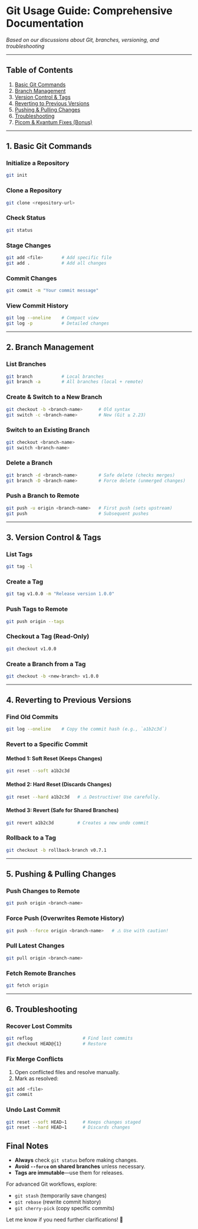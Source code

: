 # **Git Usage Guide: Comprehensive Documentation**  
*Based on our discussions about Git, branches, versioning, and troubleshooting*  

---

## **Table of Contents**  
1. [Basic Git Commands](#1-basic-git-commands)  
2. [Branch Management](#2-branch-management)  
3. [Version Control & Tags](#3-version-control--tags)  
4. [Reverting to Previous Versions](#4-reverting-to-previous-versions)  
5. [Pushing & Pulling Changes](#5-pushing--pulling-changes)  
6. [Troubleshooting](#6-troubleshooting)  
7. [Picom & Kvantum Fixes (Bonus)](#7-picom--kvantum-fixes-bonus)  

---

## **1. Basic Git Commands**  
### **Initialize a Repository**  
```sh
git init
```
### **Clone a Repository**  
```sh
git clone <repository-url>
```
### **Check Status**  
```sh
git status
```
### **Stage Changes**  
```sh
git add <file>       # Add specific file
git add .            # Add all changes
```
### **Commit Changes**  
```sh
git commit -m "Your commit message"
```
### **View Commit History**  
```sh
git log --oneline    # Compact view
git log -p           # Detailed changes
```

---

## **2. Branch Management**  
### **List Branches**  
```sh
git branch           # Local branches
git branch -a        # All branches (local + remote)
```
### **Create & Switch to a New Branch**  
```sh
git checkout -b <branch-name>      # Old syntax
git switch -c <branch-name>        # New (Git ≥ 2.23)
```
### **Switch to an Existing Branch**  
```sh
git checkout <branch-name>
git switch <branch-name>
```
### **Delete a Branch**  
```sh
git branch -d <branch-name>        # Safe delete (checks merges)
git branch -D <branch-name>        # Force delete (unmerged changes)
```
### **Push a Branch to Remote**  
```sh
git push -u origin <branch-name>   # First push (sets upstream)
git push                           # Subsequent pushes
```

---

## **3. Version Control & Tags**  
### **List Tags**  
```sh
git tag -l
```
### **Create a Tag**  
```sh
git tag v1.0.0 -m "Release version 1.0.0"
```
### **Push Tags to Remote**  
```sh
git push origin --tags
```
### **Checkout a Tag (Read-Only)**  
```sh
git checkout v1.0.0
```
### **Create a Branch from a Tag**  
```sh
git checkout -b <new-branch> v1.0.0
```

---

## **4. Reverting to Previous Versions**  
### **Find Old Commits**  
```sh
git log --oneline    # Copy the commit hash (e.g., `a1b2c3d`)
```
### **Revert to a Specific Commit**  
#### **Method 1: Soft Reset (Keeps Changes)**  
```sh
git reset --soft a1b2c3d
```
#### **Method 2: Hard Reset (Discards Changes)**  
```sh
git reset --hard a1b2c3d   # ⚠️ Destructive! Use carefully.
```
#### **Method 3: Revert (Safe for Shared Branches)**  
```sh
git revert a1b2c3d         # Creates a new undo commit
```
### **Rollback to a Tag**  
```sh
git checkout -b rollback-branch v0.7.1
```

---

## **5. Pushing & Pulling Changes**  
### **Push Changes to Remote**  
```sh
git push origin <branch-name>
```
### **Force Push (Overwrites Remote History)**  
```sh
git push --force origin <branch-name>   # ⚠️ Use with caution!
```
### **Pull Latest Changes**  
```sh
git pull origin <branch-name>
```
### **Fetch Remote Branches**  
```sh
git fetch origin
```

---

## **6. Troubleshooting**  
### **Recover Lost Commits**  
```sh
git reflog                   # Find lost commits
git checkout HEAD@{1}        # Restore
```
### **Fix Merge Conflicts**  
1. Open conflicted files and resolve manually.  
2. Mark as resolved:  
```sh
git add <file>
git commit
```
### **Undo Last Commit**  
```sh
git reset --soft HEAD~1      # Keeps changes staged
git reset --hard HEAD~1      # Discards changes
```

## **Final Notes**  
- **Always** check `git status` before making changes.  
- **Avoid `--force` on shared branches** unless necessary.  
- **Tags are immutable**—use them for releases.  

For advanced Git workflows, explore:  
- `git stash` (temporarily save changes)  
- `git rebase` (rewrite commit history)  
- `git cherry-pick` (copy specific commits)  

Let me know if you need further clarifications! 🚀
